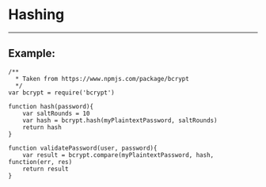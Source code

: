 # Hashing
-------

## Example:

	/**
	  * Taken from https://www.npmjs.com/package/bcrypt
	  */
	var bcrypt = require('bcrypt')
	
	function hash(password){
		var saltRounds = 10
		var hash = bcrypt.hash(myPlaintextPassword, saltRounds)
		return hash
	}

	function validatePassword(user, password){
		var result = bcrypt.compare(myPlaintextPassword, hash, function(err, res)
		return result
	}